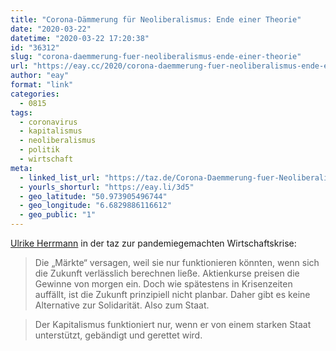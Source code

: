 ```yaml
---
title: "Corona-Dämmerung für Neoliberalismus: Ende einer Theorie"
date: "2020-03-22"
datetime: "2020-03-22 17:20:38"
id: "36312"
slug: "corona-daemmerung-fuer-neoliberalismus-ende-einer-theorie"
url: "https://eay.cc/2020/corona-daemmerung-fuer-neoliberalismus-ende-einer-theorie/"
author: "eay"
format: "link"
categories:
  - 0815
tags:
  - coronavirus
  - kapitalismus
  - neoliberalismus
  - politik
  - wirtschaft
meta:
  - linked_list_url: "https://taz.de/Corona-Daemmerung-fuer-Neoliberalismus/!5669238/"
  - yourls_shorturl: "https://eay.li/3d5"
  - geo_latitude: "50.973905496744"
  - geo_longitude: "6.6829886116612"
  - geo_public: "1"
---
```


[Ulrike Herrmann](https://de.wikipedia.org/wiki/Ulrike_Herrmann) in der taz zur pandemie­gemachten Wirtschaftskrise:

> Die „Märkte“ versagen, weil sie nur funktionieren könnten, wenn sich die Zukunft verlässlich berechnen ließe. Aktienkurse preisen die Gewinne von morgen ein. Doch wie spätestens in Krisenzeiten auffällt, ist die Zukunft prinzipiell nicht planbar. Daher gibt es keine Alternative zur Solidarität. Also zum Staat.

> Der Kapitalismus funktioniert nur, wenn er von einem starken Staat unterstützt, gebändigt und gerettet wird.
